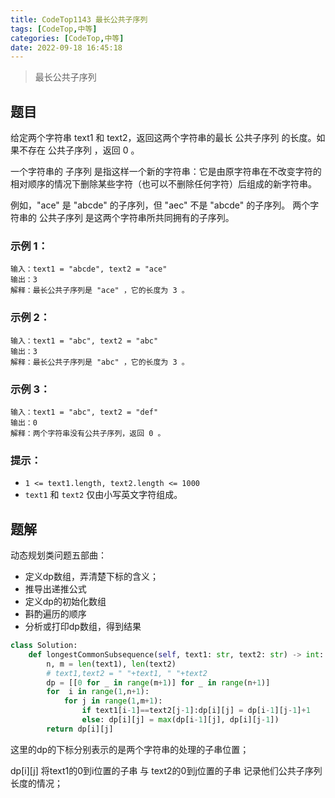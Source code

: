 ```yaml
---
title: CodeTop1143 最长公共子序列
tags: [CodeTop,中等]
categories: [CodeTop,中等]
date: 2022-09-18 16:45:18
---
```


> 最长公共子序列

## 题目

给定两个字符串 text1 和 text2，返回这两个字符串的最长 公共子序列 的长度。如果不存在 公共子序列 ，返回 0 。

一个字符串的 子序列 是指这样一个新的字符串：它是由原字符串在不改变字符的相对顺序的情况下删除某些字符（也可以不删除任何字符）后组成的新字符串。

例如，"ace" 是 "abcde" 的子序列，但 "aec" 不是 "abcde" 的子序列。
两个字符串的 公共子序列 是这两个字符串所共同拥有的子序列。

### 示例 1：

```
输入：text1 = "abcde", text2 = "ace" 
输出：3  
解释：最长公共子序列是 "ace" ，它的长度为 3 。
```

### 示例 2：

```
输入：text1 = "abc", text2 = "abc"
输出：3
解释：最长公共子序列是 "abc" ，它的长度为 3 。
```

### 示例 3：

```
输入：text1 = "abc", text2 = "def"
输出：0
解释：两个字符串没有公共子序列，返回 0 。
```

### 提示：

- `1 <= text1.length, text2.length <= 1000`
- `text1` 和 `text2` 仅由小写英文字符组成。

## 题解

动态规划类问题五部曲：
- 定义dp数组，弄清楚下标的含义；
- 推导出递推公式
- 定义dp的初始化数组
- 斟酌遍历的顺序
- 分析或打印dp数组，得到结果

```python
class Solution:
    def longestCommonSubsequence(self, text1: str, text2: str) -> int:
        n, m = len(text1), len(text2)
        # text1,text2 = " "+text1, " "+text2
        dp = [[0 for _ in range(m+1)] for _ in range(n+1)]
        for  i in range(1,n+1):
            for j in range(1,m+1):
                if text1[i-1]==text2[j-1]:dp[i][j] = dp[i-1][j-1]+1
                else: dp[i][j] = max(dp[i-1][j], dp[i][j-1])
        return dp[i][j]
```

这里的dp的下标分别表示的是两个字符串的处理的子串位置；

dp[i]\[j] 将text1的0到i位置的子串 与 text2的0到j位置的子串 记录他们公共子序列长度的情况；
